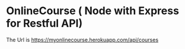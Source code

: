 # OnlineCourse ( Node with Express for Restful API)

The Url is https://myonlinecourse.herokuapp.com/api/courses
